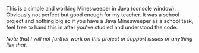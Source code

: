 This is a simple and working Minesweeper in Java (console window). 
Obviously not perfect but good enough for my teacher.
It was a school project and nothing big so if you have a Java Minesweeper as a school task,
feel free to hand this in after you've studied and understood the code.

_Note that I will not further work on this project or support issues or anything like that._